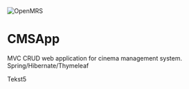 <img src="https://cloud.githubusercontent.com/assets/668093/12567089/0ac42774-c372-11e5-97eb-00baf0fccc37.jpg" alt="OpenMRS"/>

# CMSApp
MVC CRUD web application for cinema management system. Spring/Hibernate/Thymeleaf


Tekst5




